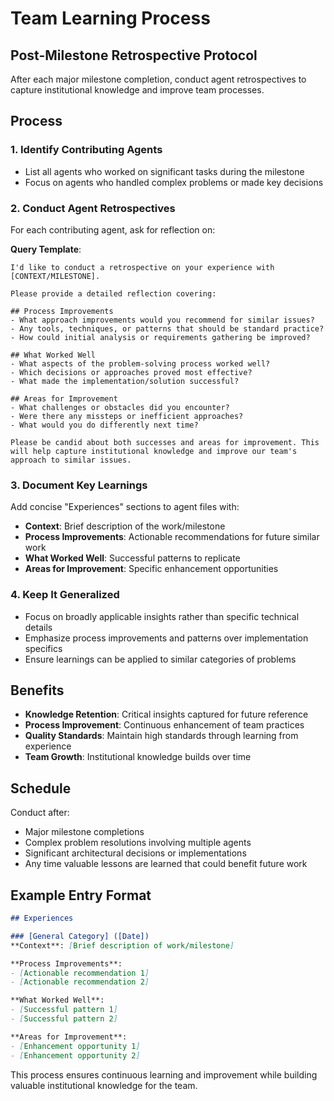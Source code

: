 # Team Learning Process

## Post-Milestone Retrospective Protocol

After each major milestone completion, conduct agent retrospectives to capture institutional knowledge and improve team processes.

## Process

### 1. Identify Contributing Agents
- List all agents who worked on significant tasks during the milestone
- Focus on agents who handled complex problems or made key decisions

### 2. Conduct Agent Retrospectives
For each contributing agent, ask for reflection on:

**Query Template**:
```
I'd like to conduct a retrospective on your experience with [CONTEXT/MILESTONE].

Please provide a detailed reflection covering:

## Process Improvements
- What approach improvements would you recommend for similar issues?
- Any tools, techniques, or patterns that should be standard practice?
- How could initial analysis or requirements gathering be improved?

## What Worked Well
- What aspects of the problem-solving process worked well?
- Which decisions or approaches proved most effective?
- What made the implementation/solution successful?

## Areas for Improvement
- What challenges or obstacles did you encounter?
- Were there any missteps or inefficient approaches?
- What would you do differently next time?

Please be candid about both successes and areas for improvement. This will help capture institutional knowledge and improve our team's approach to similar issues.
```

### 3. Document Key Learnings
Add concise "Experiences" sections to agent files with:
- **Context**: Brief description of the work/milestone
- **Process Improvements**: Actionable recommendations for future similar work
- **What Worked Well**: Successful patterns to replicate
- **Areas for Improvement**: Specific enhancement opportunities

### 4. Keep It Generalized
- Focus on broadly applicable insights rather than specific technical details
- Emphasize process improvements and patterns over implementation specifics
- Ensure learnings can be applied to similar categories of problems

## Benefits

- **Knowledge Retention**: Critical insights captured for future reference
- **Process Improvement**: Continuous enhancement of team practices
- **Quality Standards**: Maintain high standards through learning from experience
- **Team Growth**: Institutional knowledge builds over time

## Schedule

Conduct after:
- Major milestone completions
- Complex problem resolutions involving multiple agents
- Significant architectural decisions or implementations
- Any time valuable lessons are learned that could benefit future work

## Example Entry Format

```markdown
## Experiences

### [General Category] ([Date])
**Context**: [Brief description of work/milestone]

**Process Improvements**:
- [Actionable recommendation 1]
- [Actionable recommendation 2]

**What Worked Well**:
- [Successful pattern 1]
- [Successful pattern 2]

**Areas for Improvement**:
- [Enhancement opportunity 1]
- [Enhancement opportunity 2]
```

This process ensures continuous learning and improvement while building valuable institutional knowledge for the team.